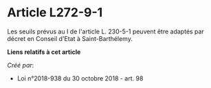 # Article L272-9-1

Les seuils prévus au I de l'article L. 230-5-1 peuvent être adaptés par décret en Conseil d'Etat à Saint-Barthélemy.

**Liens relatifs à cet article**

_Créé par_:

  - Loi n°2018-938 du 30 octobre 2018 - art. 98
